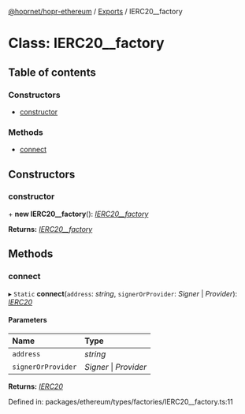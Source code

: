 [@hoprnet/hopr-ethereum](../README.md) / [Exports](../modules.md) / IERC20__factory

# Class: IERC20\_\_factory

## Table of contents

### Constructors

- [constructor](ierc20__factory.md#constructor)

### Methods

- [connect](ierc20__factory.md#connect)

## Constructors

### constructor

\+ **new IERC20__factory**(): [*IERC20\_\_factory*](ierc20__factory.md)

**Returns:** [*IERC20\_\_factory*](ierc20__factory.md)

## Methods

### connect

▸ `Static` **connect**(`address`: *string*, `signerOrProvider`: *Signer* \| *Provider*): [*IERC20*](ierc20.md)

#### Parameters

| Name | Type |
| :------ | :------ |
| `address` | *string* |
| `signerOrProvider` | *Signer* \| *Provider* |

**Returns:** [*IERC20*](ierc20.md)

Defined in: packages/ethereum/types/factories/IERC20__factory.ts:11
